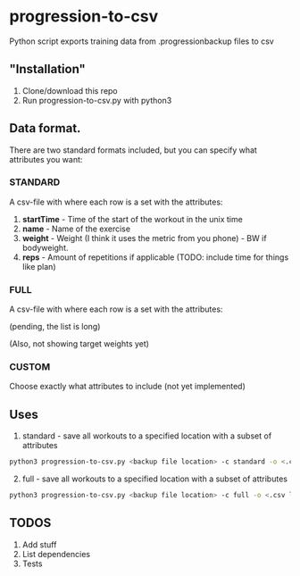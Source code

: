 # progression-to-csv
Python script exports training data from .progressionbackup files to csv

## "Installation"
1. Clone/download this repo
2. Run progression-to-csv.py with python3
## Data format.
There are two standard formats included, but you can specify what attributes you want:

### STANDARD

A csv-file with where each row is a set with the attributes:

1. **startTime** - Time of the start of the workout in the unix time
2. **name** - Name of the exercise
3. **weight** - Weight (I think it uses the metric from you phone) - BW if bodyweight.
4. **reps** - Amount of repetitions if applicable
(TODO: include time for things like plan)

### FULL

A csv-file with where each row is a set with the attributes:

(pending, the list is long)

(Also, not showing target weights yet)
### CUSTOM
Choose exactly what attributes to include
(not yet implemented)
## Uses
1. standard - save all workouts to a specified location with a subset of attributes

```bash
python3 progression-to-csv.py <backup file location> -c standard -o <.csv location>
```

2. full - save all workouts to a specified location with a subset of attributes

```bash
python3 progression-to-csv.py <backup file location> -c full -o <.csv location>
```

## TODOS
1. Add stuff
2. List dependencies
3. Tests